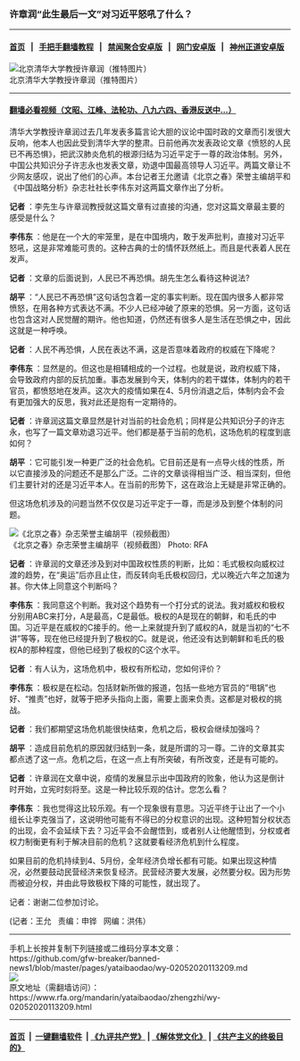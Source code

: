 ### 许章润“此生最后一文”对习近平怒吼了什么？
------------------------

#### [首页](https://github.com/gfw-breaker/banned-news1/blob/master/README.md) &nbsp;&nbsp;|&nbsp;&nbsp; [手把手翻墙教程](https://github.com/gfw-breaker/guides/wiki) &nbsp;&nbsp;|&nbsp;&nbsp; [禁闻聚合安卓版](https://github.com/gfw-breaker/bn-android) &nbsp;&nbsp;|&nbsp;&nbsp; [网门安卓版](https://github.com/oGate2/oGate) &nbsp;&nbsp;|&nbsp;&nbsp; [神州正道安卓版](https://github.com/SzzdOgate/update) 



<div id="headerimg">
 <img alt="北京清华大学教授许章润（推特图片）" src="https://www.rfa.org/mandarin/yataibaodao/zhengzhi/wy-02052020113209.html/0205c.jpg/image" title="北京清华大学教授许章润（推特图片）"/>
 <div id="headerimgcontents">
  <div id="headerimgcaption">
   <span>
    北京清华大学教授许章润（推特图片）
   </span>
   <!-- zoomattribute -->
  </div>
  <!-- headerimgcaption -->
 </div>
 <!-- headerimagecontents -->
</div>

<hr/>


#### [翻墙必看视频（文昭、江峰、法轮功、八九六四、香港反送中...）](http://167.172.214.107/home.html)

<div id="storytext">
 <div>
  <div class="slot_header">
  </div>
 </div>
 <p>
  清华大学教授许章润过去几年发表多篇言论大胆的议论中国时政的文章而引发很大反响，他本人也因此受到清华大学的整肃。日前他再次发表政论文章《愤怒的人民已不再恐惧》，把武汉肺炎危机的根源归结为习近平定于一尊的政治体制。另外，中国公共知识分子许志永也发表文章，劝退中国最高领导人习近平。两篇文章让不少网友感叹，说出了他们的心声。本台记者王允邀请《北京之春》荣誉主编胡平和《中国战略分析》杂志社社长李伟东对这两篇文章作出了分析。
 </p>
 <p>
 </p>
 <p>
 </p>
 <p>
  <b>
   记者
  </b>
  ：李先生与许章润教授就这篇文章有过直接的沟通，您对这篇文章最主要的感受是什么？
 </p>
 <p>
  <b>
   李伟东
  </b>
  ：他是在一个大的牢笼里，是在中国境内，敢于发声批判，直接对习近平怒吼，这是非常难能可贵的。这种古典的士的情怀跃然纸上。而且是代表着人民在发声。
 </p>
 <p>
  <b>
   记者
  </b>
  ：文章的后面说到，人民已不再恐惧。胡先生怎么看待这种说法?
 </p>
 <p>
  <b>
   胡平
  </b>
  ：“人民已不再恐惧”这句话包含着一定的事实判断。现在国内很多人都非常愤怒，在用各种方式表达不满。不少人已经冲破了原来的恐惧。另一方面，这句话也包含这对人民觉醒的期许。他也知道，仍然还有很多人是生活在恐惧之中，因此这就是一种呼唤。
 </p>
 <p>
  <b>
   记者
  </b>
  ：人民不再恐惧，人民在表达不满，这是否意味着政府的权威在下降呢？
 </p>
 <p>
  <b>
   李伟东
  </b>
  ：显然是的。但这也是相辅相成的一个过程。也就是说，政府权威下降，会导致政府内部的反抗加重。事态发展到今天，体制内的若干媒体，体制内的若干官员，都愤怒地在发声。这次大的疫情如果在4、5月份消退之后，体制内会不会有更加强大的反思，我对此还是抱有一定期待的。
 </p>
 <p>
  <b>
   记者
  </b>
  ：许章润这篇文章显然是针对当前的社会危机；同样是公共知识分子的许志永，也写了一篇文章劝退习近平。他们都是基于当前的危机，这场危机的程度到底如何？
 </p>
 <p>
  <b>
   胡平
  </b>
  ：它可能引发一种更广泛的社会危机。它目前还是有一点导火线的性质，所以它直接涉及的问题还不是那么广泛。二许的文章谈得相当广泛、相当深刻，但他们主要针对的还是习近平本人。在当前的形势下，这在政治上无疑是非常正确的。
 </p>
 <p>
  但这场危机涉及的问题当然不仅仅是习近平定于一尊，而是涉及到整个体制的问题。
 </p>
 <p>
  <div class="image-inline captioned" style="width:680px;">
   <div style="width:680px;">
    <img alt="《北京之春》杂志荣誉主编胡平（视频截图）" src="https://www.rfa.org/mandarin/yataibaodao/zhengzhi/wy-02052020113209.html/0205l.jpg" title="《北京之春》杂志荣誉主编胡平（视频截图）"/>
   </div>
   <div class="image-caption">
    <span style="width:680px;">
     《北京之春》杂志荣誉主编胡平（视频截图）
    </span>
    <span class="copyright">
     Photo: RFA
    </span>
   </div>
  </div>
 </p>
 <p>
  <b>
   记者
  </b>
  ：许章润的文章还涉及到对中国政权性质的判断，比如：毛式极权向威权过渡的趋势，在“奥运”后亦且止住，而反转向毛氏极权回归，尤以晚近六年之加速为甚。你大体上同意这个判断吗？
 </p>
 <p>
  <b>
   李伟东
  </b>
  ：我同意这个判断。我对这个趋势有一个打分式的说法。我对威权和极权分别用ABC来打分，A是最高，C是最低。极权的A是现在的朝鲜，和毛氏的中国。习近平是在威权的C接手的。他一上来就提升到了威权的A，就是当初的“七不讲”等等，现在他已经提升到了极权的C。就是说，他还没有达到朝鲜和毛氏的极权A的那种程度，但他已经到了极权的C这个水平。
 </p>
 <p>
  <b>
   记者
  </b>
  ：有人认为，这场危机中，极权有所松动，您如何评价？
 </p>
 <p>
  <b>
   李伟东
  </b>
  ：极权是在松动。包括财新所做的报道，包括一些地方官员的“甩锅”也好、“推责”也好，就等于把矛头指向上面，需要上面来负责。这都是对极权的挑战。
 </p>
 <p>
  <b>
   记者
  </b>
  ：我们都期望这场危机能很快结束，危机之后，极权会继续加强吗？
 </p>
 <p>
  <b>
   胡平
  </b>
  ：造成目前危机的原因就归结到一条，就是所谓的习一尊。二许的文章其实都点透了这一点。危机之后，在这一点上有所突破，有所改变，还是有可能的。
 </p>
 <p>
  <b>
   记者
  </b>
  ：许章润在文章中说，疫情的发展显示出中国政府的败象，他认为这是倒计时开始，立宪时刻将至。这是一种比较乐观的估计。您怎么看？
 </p>
 <p>
  <b>
   李伟东
  </b>
  ：我也觉得这比较乐观。有一个现象很有意思。习近平终于让出了一个小组长让李克强当了，这说明他可能有不得已的分权意识的出现。这种短暂分权状态的出现，会不会延续下去？习近平会不会醒悟到，或者别人让他醒悟到，分权或者权力制衡更有利于解决目前的危机？这就要看经济危机到什么程度。
 </p>
 <p>
  如果目前的危机持续到4、5月份，全年经济负增长都有可能。如果出现这种情况，必然要鼓动民营经济来恢复经济。民营经济要大发展，必然要分权。因为形势而被迫分权，并由此导致极权下降的可能性，就出现了。
 </p>
 <p>
  记者：谢谢二位参加讨论。
 </p>
 <p>
 </p>
 <p>
  (记者：王允   责编：申铧   网编：洪伟）
 </p>
</div>

<hr/>
手机上长按并复制下列链接或二维码分享本文章：<br/>
https://github.com/gfw-breaker/banned-news1/blob/master/pages/yataibaodao/wy-02052020113209.md <br/>
<a href='https://github.com/gfw-breaker/banned-news1/blob/master/pages/yataibaodao/wy-02052020113209.md'><img src='https://github.com/gfw-breaker/banned-news1/blob/master/pages/yataibaodao/wy-02052020113209.md.png'/></a> <br/>
原文地址（需翻墙访问）：https://www.rfa.org/mandarin/yataibaodao/zhengzhi/wy-02052020113209.html


------------------------
#### [首页](https://github.com/gfw-breaker/banned-news1/blob/master/README.md) &nbsp;|&nbsp; [一键翻墙软件](https://github.com/gfw-breaker/nogfw/blob/master/README.md) &nbsp;| [《九评共产党》](https://github.com/gfw-breaker/9ping.md/blob/master/README.md#九评之一评共产党是什么) | [《解体党文化》](https://github.com/gfw-breaker/jtdwh.md/blob/master/README.md) | [《共产主义的终极目的》](https://github.com/gfw-breaker/gczydzjmd.md/blob/master/README.md)


<img src='http://gfw-breaker.win/banned-news/pages/yataibaodao/wy-02052020113209.md' width='0px' height='0px'/>